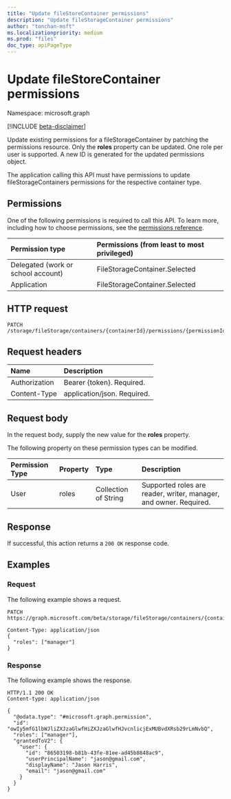 ```yaml
---
title: "Update fileStoreContainer permissions"
description: "Update fileStorageContainer permissions"
author: "tonchan-msft"
ms.localizationpriority: medium
ms.prod: "files"
doc_type: apiPageType
---
```


# Update fileStoreContainer permissions

Namespace: microsoft.graph

[!INCLUDE [beta-disclaimer](../../includes/beta-disclaimer.md)]

Update existing permissions for a fileStorageContainer by patching the permissions resource. Only the **roles** property can be updated.  One role per user is supported. A new ID is generated for the updated permissions object.

The application calling this API must have permissions to update fileStorageContainers permissions for the respective container type.

## Permissions
One of the following permissions is required to call this API. To learn more, including how to choose permissions, see the [permissions reference](/graph/permissions-reference).

|Permission type|Permissions (from least to most privileged)|
|:---|:---|
|Delegated (work or school account)|FileStorageContainer.Selected|
|Application|FileStorageContainer.Selected|

## HTTP request

<!-- {
  "blockType": "ignored"
}
-->
``` http
PATCH /storage/fileStorage/containers/{containerId}/permissions/{permissionId}
```

## Request headers
|Name|Description|
|:---|:---|
|Authorization|Bearer {token}. Required.|
|Content-Type|application/json. Required.|

## Request body
In the request body, supply the new value for the **roles** property.

The following property on these permission types can be modified.

|Permission Type|Property|Type|Description|
|:---|:---|:---|:---|
|User|roles|Collection of String|Supported roles are reader, writer, manager, and owner. Required.|

## Response

If successful, this action returns a `200 OK` response code.

## Examples

### Request
The following example shows a request.
<!-- {
  "blockType": "request",
  "name": "filestoragecontainerthis.update-permissions"
}
-->
``` http
PATCH https://graph.microsoft.com/beta/storage/fileStorage/containers/{containerId}/permissions/{permissionId}

Content-Type: application/json
{
  "roles": ["manager"]
}
```
### Response
The following example shows the response.
<!-- {
  "blockType": "response",
  "truncated": true
}
-->
``` http
HTTP/1.1 200 OK
Content-type: application/json

{
  "@odata.type": "#microsoft.graph.permission",
  "id": "owIy5mfG1lbWJliZXJzaGlwfHiZXJzaGlwfHJvcnlicjExMUBvdXRsb29rLmNvbQ",
  "roles": ["manager"],
  "grantedToV2": {
    "user": {
      "id": "86503198-b81b-43fe-81ee-ad45b8848ac9",
      "userPrincipalName": "jason@gmail.com",
      "displayName": "Jason Harris",
      "email": "jason@gmail.com"
    }
  }
}
```

